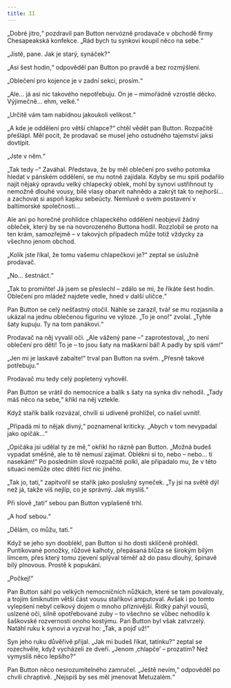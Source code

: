 ```yaml
---
title: II
---
```


  

„Dobré jitro,“ pozdravil pan Button nervózně prodavače v obchodě firmy Chesapeakská konfekce. „Rád bych tu synkovi koupil něco na sebe.“

„Jistě, pane. Jak je starý, synáček?“

„Asi šest hodin,“ odpověděl pan Button po pravdě a bez rozmýšlení.

„Oblečení pro kojence je v zadní sekci, prosím.“

„Ale… já asi nic takového nepotřebuju. On je – mimořádně vzrostlé děcko. Výjimečně… ehm, velké.“

„Určitě vám tam nabídnou jakoukoli velikost.“

„A kde je oddělení pro větší chlapce?“ chtěl vědět pan Button. Rozpačitě přešlápl. Měl pocit, že prodavač se musel jeho ostudného tajemství jaksi dovtípit.

„Jste v něm.“

„Tak tedy –“ Zaváhal. Představa, že by měl oblečení pro svého potomka hledat v pánském oddělení, se mu notně zajídala. Kdyby se mu spíš podařilo najít nějaký opravdu velký chlapecký oblek, mohl by synovi ustřihnout ty nemožně dlouhé vousy, bílé vlasy obarvit nahnědo a zakrýt tak to nejhorší… a zachovat si aspoň kapku sebeúcty. Nemluvě o svém postavení v baltimorské společnosti…

Ale ani po horečné prohlídce chlapeckého oddělení neobjevil žádný obleček, který by se na novorozeného Buttona hodil. Rozzlobil se proto na ten krám, samozřejmě – v takových případech může totiž vždycky za všechno jenom obchod.

„Kolik jste říkal, že tomu vašemu chlapečkovi je?“ zeptal se úslužně prodavač.

„No… šestnáct.“

„Tak to promiňte! Já jsem se přeslechl – zdálo se mi, že říkáte šest hodin. Oblečení pro mládež najdete vedle, hned v další uličce.“

Pan Button se celý nešťastný otočil. Náhle se zarazil, tvář se mu rozjasnila a ukázal na jednu oblečenou figurínu ve výloze. „To je ono!“ zvolal. „Tyhle šaty kupuju. Ty na tom panákovi.“

Prodavač na něj vyvalil oči. „Ale vážený pane –“ zaprotestoval, „to není oblečení pro děti! To je – to jsou šaty na maškarní bál! A padly by spíš vám!“

„Jen mi je laskavě zabalte!“ trval pan Button na svém. „Přesně takové potřebuju.“

Prodavač mu tedy celý popletený vyhověl.

Pan Button se vrátil do nemocnice a balík s šaty na synka div nehodil. „Tady máš něco na sebe,“ křikl na něj vztekle.

Když stařík balík rozvázal, chvíli si udiveně prohlížel, co našel uvnitř.

„Připadá mi to nějak divný,“ poznamenal kriticky. „Abych v tom nevypadal jako opičák…“

„Opičáka jsi udělal ty ze mě,“ okřikl ho rázně pan Button. „Možná budeš vypadat směšně, ale to tě nemusí zajímat. Oblékni si to, nebo – nebo… ti nasekám!“ Po posledním slově rozpačitě polkl, ale připadalo mu, že v této situaci nemůže otec dítěti říct nic jiného.

„Tak jo, tati,“ zapitvořil se stařík jako poslušný syneček. „Ty jsi na světě dýl než já, takže víš nejlíp, co je správný. Jak myslíš.“

Při slově „tati“ sebou pan Button vyplašeně trhl.

„A hoď sebou.“

„Dělám, co můžu, tati.“

Když se jeho syn dooblékl, pan Button si ho dosti sklíčeně prohlédl. Puntíkované ponožky, růžové kalhoty, přepásaná blůza se širokým bílým límcem, přes který tomu zjevení splýval téměř až do pasu dlouhý, špinavě bílý plnovous. Prostě k popukání.

„Počkej!“

Pan Button sáhl po velkých nemocničních nůžkách, které se tam povalovaly, a trojím šmiknutím větší část vousu staříkovi amputoval. Avšak i po tomto vylepšení nebyl celkový dojem o mnoho příznivější. Řídký pahýl vousů, uslzené oči, silně opotřebované zuby – to všechno se vůbec nehodilo k šaškovské rozvernosti onoho kostýmu. Pan Button byl však zatvrzelý. Natáhl ruku k synovi a vyzval ho: „Tak, a pojď už!“

Syn jeho ruku důvěřivě přijal. „Jak mi budeš říkat, tatínku?“ zeptal se rozechvěle, když vycházeli ze dveří. „Jenom ‚chlapče‘ – prozatím? Než vymyslíš něco lepšího?“

Pan Button něco nesrozumitelného zamručel. „Ještě nevím,“ odpověděl po chvíli chraptivě. „Nejspíš by ses měl jmenovat Metuzalém.“

